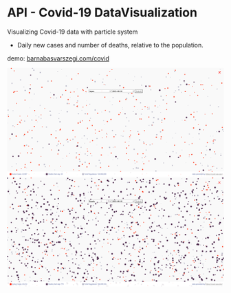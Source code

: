 # API - Covid-19 DataVisualization 

Visualizing Covid-19 data with particle system
 - Daily new cases and number of deaths, relative to the population. 

demo:
[barnabasvarszegi.com/covid](barnabasvarszegi.com/covid)

![covid-visualization](https://github.com/vbarnaaa/DataHow---Coding-Challange-/blob/main/img/Capture2.PNG)
![covid-visualization](https://github.com/vbarnaaa/DataHow---Coding-Challange-/blob/main/img/Capture1.PNG)
